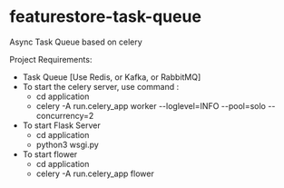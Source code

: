 # featurestore-task-queue
Async Task Queue based on celery

Project Requirements:

- Task Queue [Use Redis, or Kafka, or RabbitMQ]
- To start the celery server, use command :
  - cd application
  -  celery -A run.celery_app worker --loglevel=INFO --pool=solo --concurrency=2
- To start Flask Server
  - cd application
  - python3 wsgi.py
- To start flower
  - cd application
  - celery -A run.celery_app flower
